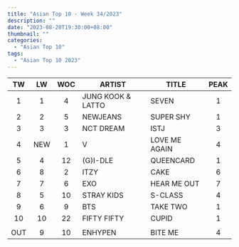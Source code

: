 ```yaml
---
title: "Asian Top 10 - Week 34/2023"
description: ""
date: "2023-08-20T19:30:00+08:00"
thumbnail: ""
categories:
  - "Asian Top 10"
tags:
  - "Asian Top 10 2023"
---
```

<!--more-->
|TW|LW|WOC|ARTIST|TITLE|PEAK|
|:---:|:---:|:---:|---|---|:---:|
|1|1|4|JUNG KOOK & LATTO|SEVEN|1|
|2|2|5|NEWJEANS|SUPER SHY|1|
|3|3|3|NCT DREAM|ISTJ|3|
|4|NEW|1|V|LOVE ME AGAIN|4|
|5|4|12|(G)I-DLE|QUEENCARD|1|
|6|8|2|ITZY|CAKE|6|
|7|7|6|EXO|HEAR ME OUT|7|
|8|5|10|STRAY KIDS|S-CLASS|4|
|9|6|9|BTS|TAKE TWO|1|
|10|10|22|FIFTY FIFTY|CUPID|1|
| | | | | | |
|OUT|9|10|ENHYPEN|BITE ME|4|
